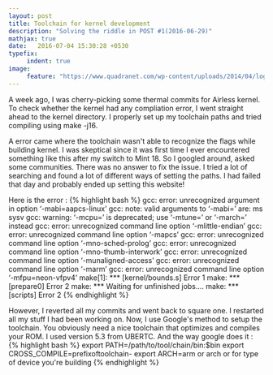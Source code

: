 ```yaml
---
layout: post
title: Toolchain for kernel development
description: "Solving the riddle in POST #1(2016-06-29)"
mathjax: true
date:   2016-07-04 15:30:28 +0530
typefix:
     indent: true
image:
     feature: "https://www.quadranet.com/wp-content/uploads/2014/04/logo-linux-1-566x190.jpg"
---
```


A week ago, I was cherry-picking some thermal commits for Airless kernel. To check whether the kernel had any compliation error, I went straight ahead to the kernel directory. I properly set up my toolchain paths and tried compiling using make -j16.

A error came where the toolchain wasn't able to recognize the flags while building kernel. I was skeptical since it was first time I ever encountered something like this after my switch to Mint 18. So I googled around, asked some communities. There was no answer to fix the issue. I tried a lot of searching and found a lot of different ways of setting the paths. I had failed that day and probably ended up setting this website!

Here is the error : 
{% highlight bash %}
gcc: error: unrecognized argument in option ‘-mabi=aapcs-linux’
gcc: note: valid arguments to ‘-mabi=’ are: ms sysv
gcc: warning: ‘-mcpu=’ is deprecated; use ‘-mtune=’ or ‘-march=’ instead
gcc: error: unrecognized command line option ‘-mlittle-endian’
gcc: error: unrecognized command line option ‘-mapcs’
gcc: error: unrecognized command line option ‘-mno-sched-prolog’
gcc: error: unrecognized command line option ‘-mno-thumb-interwork’
gcc: error: unrecognized command line option ‘-munaligned-access’
gcc: error: unrecognized command line option ‘-marm’
gcc: error: unrecognized command line option ‘-mfpu=neon-vfpv4’
make[1]: *** [kernel/bounds.s] Error 1
make: *** [prepare0] Error 2
make: *** Waiting for unfinished jobs....
make: *** [scripts] Error 2
{% endhighlight %}


However, I reverted all my commits and went back to square one. I restarted all my stuff I had been working on. Now, I use Google's method to setup the toolchain. You obviously need a nice toolchain that optimizes and compiles your ROM. I used version 5.3 from UBERTC. And the way google does it :
{% highlight bash %}
export PATH=/path/to/tool/chain/bin:$bin
export CROSS_COMPILE=prefixoftoolchain-
export ARCH=arm or arch or for type of device you're building
{% endhighlight %}


